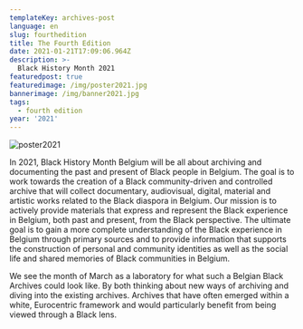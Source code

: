 ```yaml
---
templateKey: archives-post
language: en
slug: fourthedition
title: The Fourth Edition
date: 2021-01-21T17:09:06.964Z
description: >-
  Black History Month 2021
featuredpost: true
featuredimage: /img/poster2021.jpg
bannerimage: /img/banner2021.jpg
tags:
  - fourth edition
year: '2021'
---
```

![poster2021](/img/poster2021.jpg "Poster 2021")

In 2021, Black History Month Belgium will be all about archiving and documenting the past and present of Black people in Belgium. The goal is to work towards the creation of a Black community-driven and controlled archive that will collect documentary, audiovisual, digital, material and artistic works related to the Black diaspora in Belgium. Our mission is to actively provide materials that express and represent the Black experience in Belgium, both past and present, from the Black perspective. The ultimate goal is to gain a more complete understanding of the Black experience in Belgium through primary sources and to provide information that supports the construction of personal and community identities as well as the social life and shared memories of Black communities in Belgium.

We see the month of March as a laboratory for what such a Belgian Black Archives could look like. By both thinking about new ways of archiving and diving into the existing archives. Archives that have often emerged within a white, Eurocentric framework and would particularly benefit from being viewed through a Black lens.
